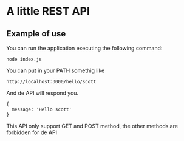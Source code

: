 # A little REST API

## Example of use

You can run the application executing the following command:

```shell
node index.js
```

You can put in your PATH somethig like

```shell
http://localhost:3000/hello/scott
```

And de API will respond you.
```shell
{
  message: 'Hello scott'
}
```
This API only support GET and POST method,
the other methods are forbidden for de API
